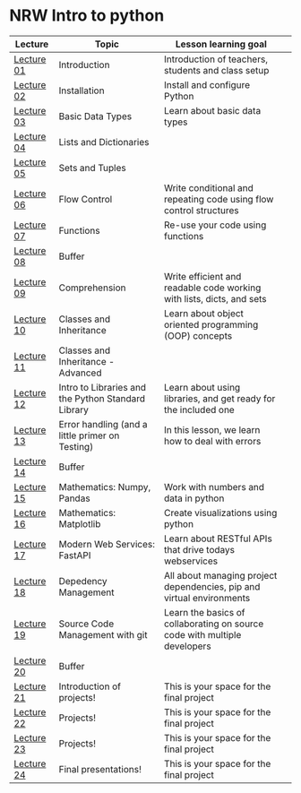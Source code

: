 # NRW Intro to python


| Lecture                   | Topic       | Lesson learning goal                                              |                                                |
| --------------------------- | ------------ | ---------------------------------------------------- | --------------------------------------------------------------------------- |
| [Lecture 01](lecture-01/) | Introduction                                       | Introduction of teachers, students and class setup                        |
| [Lecture 02](lecture-02/) | Installation                                       | Install and configure Python                                              |
| [Lecture 03](lecture-03/) | Basic Data Types                                   | Learn about basic data types                                              |
| [Lecture 04](lecture-04/) | Lists and Dictionaries                             |                                                                           |
| [Lecture 05](lecture-05/) | Sets and Tuples                                    |                                                                           |
| [Lecture 06](lecture-06/) | Flow Control                                       | Write conditional and repeating code using flow control structures        |
| [Lecture 07](lecture-07/) | Functions                                          | Re-use your code using functions                                          |
| [Lecture 08](lecture-08/) | Buffer                                             |                                                                           |
| [Lecture 09](lecture-09/) | Comprehension                                      | Write efficient and readable code working with lists, dicts, and sets     |
| [Lecture 10](lecture-10/) | Classes and Inheritance                            | Learn about object oriented programming (OOP) concepts                    |
| [Lecture 11](lecture-11/) | Classes and Inheritance - Advanced                 |                                                                           |
| [Lecture 12](lecture-12/) | Intro to Libraries and the Python Standard Library | Learn about using libraries, and get ready for the included one           |
| [Lecture 13](lecture-13/) | Error handling (and a little primer on Testing)    | In this lesson, we learn how to deal with errors                          |
| [Lecture 14](lecture-14/) | Buffer                                             |                                                                           |
| [Lecture 15](lecture-15/) | Mathematics: Numpy, Pandas                         | Work with numbers and data in python                                      |
| [Lecture 16](lecture-16/) | Mathematics: Matplotlib                            | Create visualizations using python                                        |
| [Lecture 17](lecture-17/) | Modern Web Services: FastAPI                       | Learn about RESTful APIs that drive todays webservices                    |
| [Lecture 18](lecture-18/) | Depedency Management                               | All about managing project dependencies, pip and virtual environments     |
| [Lecture 19](lecture-19/) | Source Code Management with git                    | Learn the basics of collaborating on source code with multiple developers |
| [Lecture 20](lecture-20/) | Buffer                                             |                                                                           |
| [Lecture 21](lecture-21/) | Introduction of projects!                          | This is your space for the final project                                  |
| [Lecture 22](lecture-22/) | Projects!                                          | This is your space for the final project                                  |
| [Lecture 23](lecture-23/) | Projects!                                          | This is your space for the final project                                  |
| [Lecture 24](lecture-24/) | Final presentations!                               | This is your space for the final project                                  |

